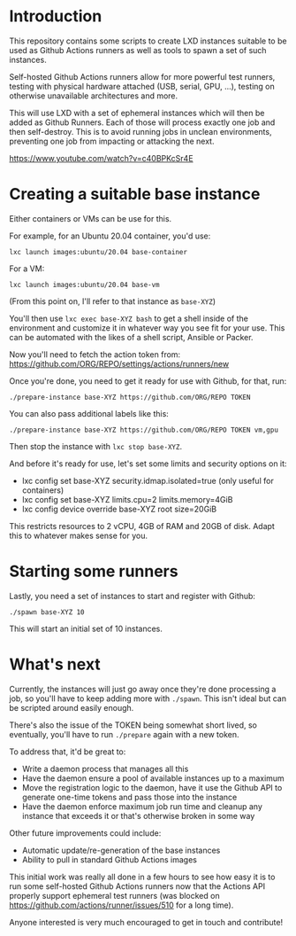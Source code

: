 # Introduction
This repository contains some scripts to create LXD instances suitable
to be used as Github Actions runners as well as tools to spawn a set of
such instances.

Self-hosted Github Actions runners allow for more powerful test runners,
testing with physical hardware attached (USB, serial, GPU, ...), testing
on otherwise unavailable architectures and more.

This will use LXD with a set of ephemeral instances which will then be
added as Github Runners. Each of those will process exactly one job and
then self-destroy. This is to avoid running jobs in unclean
environments, preventing one job from impacting or attacking the next.

https://www.youtube.com/watch?v=c40BPKcSr4E

# Creating a suitable base instance
Either containers or VMs can be use for this.

For example, for an Ubuntu 20.04 container, you'd use:
```
lxc launch images:ubuntu/20.04 base-container
```

For a VM:
```
lxc launch images:ubuntu/20.04 base-vm
```

(From this point on, I'll refer to that instance as `base-XYZ`)

You'll then use `lxc exec base-XYZ bash` to get a shell inside of the
environment and customize it in whatever way you see fit for your use.
This can be automated with the likes of a shell script, Ansible or Packer.

Now you'll need to fetch the action token from:
https://github.com/ORG/REPO/settings/actions/runners/new

Once you're done, you need to get it ready for use with Github, for that, run:

```
./prepare-instance base-XYZ https://github.com/ORG/REPO TOKEN
```

You can also pass additional labels like this:

```
./prepare-instance base-XYZ https://github.com/ORG/REPO TOKEN vm,gpu
```

Then stop the instance with `lxc stop base-XYZ`.

And before it's ready for use, let's set some limits and security options on it:
 - lxc config set base-XYZ security.idmap.isolated=true (only useful for containers)
 - lxc config set base-XYZ limits.cpu=2 limits.memory=4GiB
 - lxc config device override base-XYZ root size=20GiB

This restricts resources to 2 vCPU, 4GB of RAM and 20GB of disk. Adapt this to whatever makes sense for you.

# Starting some runners
Lastly, you need a set of instances to start and register with Github:

```
./spawn base-XYZ 10
```

This will start an initial set of 10 instances.

# What's next
Currently, the instances will just go away once they're done processing
a job, so you'll have to keep adding more with `./spawn`.
This isn't ideal but can be scripted around easily enough.

There's also the issue of the TOKEN being somewhat short lived, so
eventually, you'll have to run `./prepare` again with a new token.

To address that, it'd be great to:
 - Write a daemon process that manages all this
 - Have the daemon ensure a pool of available instances up to a maximum
 - Move the registration logic to the daemon, have it use the Github API
   to generate one-time tokens and pass those into the instance
 - Have the daemon enforce maximum job run time and cleanup any instance
   that exceeds it or that's otherwise broken in some way

Other future improvements could include:
 - Automatic update/re-generation of the base instances
 - Ability to pull in standard Github Actions images

This initial work was really all done in a few hours to see how easy it
is to run some self-hosted Github Actions runners now that the Actions
API properly support ephemeral test runners (was blocked on
https://github.com/actions/runner/issues/510 for a long time).

Anyone interested is very much encouraged to get in touch and contribute!
